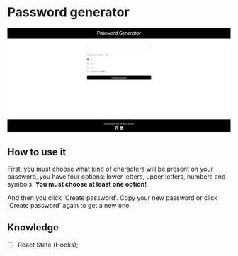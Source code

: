 # Password generator

![Password Generator](password-generator.png)

## How to use it

First, you must choose what kind of characters will be present on your password, you have four options: lower letters, upper letters, numbers and symbols.
<strong>You must choose at least one option!</strong>

And then you click 'Create password'.
Copy your new password or click 'Create password' again to get a new one.

## Knowledge

- [ ] React State (Hooks);
